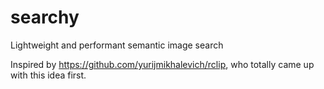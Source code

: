 # searchy
Lightweight and performant semantic image search

Inspired by https://github.com/yurijmikhalevich/rclip, who totally came up with this idea first.